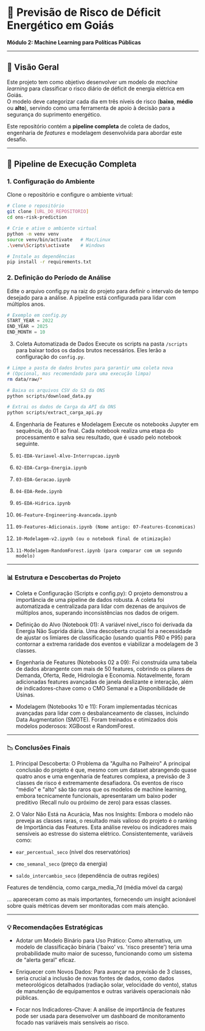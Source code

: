 # 🔋 Previsão de Risco de Déficit Energético em Goiás

**Módulo 2: Machine Learning para Políticas Públicas**

---

## 📌 Visão Geral
Este projeto tem como objetivo desenvolver um modelo de *machine learning* para classificar o risco diário de déficit de energia elétrica em Goiás.  
O modelo deve categorizar cada dia em três níveis de risco (**baixo**, **médio** ou **alto**), servindo como uma ferramenta de apoio à decisão para a segurança do suprimento energético.

Este repositório contém a **pipeline completa** de coleta de dados, engenharia de *features* e modelagem desenvolvida para abordar este desafio.

---

## 🚀 Pipeline de Execução Completa

### 1. Configuração do Ambiente
Clone o repositório e configure o ambiente virtual:

```bash
# Clone o repositório
git clone [URL_DO_REPOSITORIO]
cd ons-risk-prediction

# Crie e ative o ambiente virtual
python -m venv venv
source venv/bin/activate   # Mac/Linux
.\venv\Scripts\activate    # Windows

# Instale as dependências
pip install -r requirements.txt
```

### 2. Definição do Período de Análise
Edite o arquivo config.py na raiz do projeto para definir o intervalo de tempo desejado para a análise. A pipeline está configurada para lidar com múltiplos anos.

```python
# Exemplo em config.py
START_YEAR = 2022
END_YEAR = 2025
END_MONTH = 10
```

3. Coleta Automatizada de Dados
Execute os scripts na pasta ```/scripts``` para baixar todos os dados brutos necessários. Eles lerão a configuração do ```config.py```.

```bash
# Limpe a pasta de dados brutos para garantir uma coleta nova
# (Opcional, mas recomendado para uma execução limpa)
rm data/raw/*

# Baixa os arquivos CSV do S3 da ONS
python scripts/download_data.py

# Extrai os dados de Carga da API da ONS
python scripts/extract_carga_api.py
```

4. Engenharia de Features e Modelagem
Execute os notebooks Jupyter em sequência, do 01 ao final. Cada notebook realiza uma etapa do processamento e salva seu resultado, que é usado pelo notebook seguinte.

1. ```01-EDA-Variavel-Alvo-Interrupcao.ipynb```

2. ```02-EDA-Carga-Energia.ipynb```

3. ```03-EDA-Geracao.ipynb```

4. ```04-EDA-Rede.ipynb```

5. ```05-EDA-Hidrica.ipynb```

6. ```06-Feature-Engineering-Avancada.ipynb```

7. ```09-Features-Adicionais.ipynb (Nome antigo: 07-Features-Economicas)```

8. ```10-Modelagem-v2.ipynb (ou o notebook final de otimização)```

9. ```11-Modelagem-RandomForest.ipynb (para comparar com um segundo modelo)```

---

### 📊 Estrutura e Descobertas do Projeto

- Coleta e Configuração (Scripts e config.py): O projeto demonstrou a importância de uma pipeline de dados robusta. A coleta foi automatizada e centralizada para lidar com dezenas de arquivos de múltiplos anos, superando inconsistências nos dados de origem.

- Definição do Alvo (Notebook 01): A variável nivel_risco foi derivada da Energia Não Suprida diária. Uma descoberta crucial foi a necessidade de ajustar os limiares de classificação (usando quantis P80 e P95) para contornar a extrema raridade dos eventos e viabilizar a modelagem de 3 classes.

- Engenharia de Features (Notebooks 02 a 09): Foi construída uma tabela de dados abrangente com mais de 50 features, cobrindo os pilares de Demanda, Oferta, Rede, Hidrologia e Economia. Notavelmente, foram adicionadas features avançadas de janela deslizante e interação, além de indicadores-chave como o CMO Semanal e a Disponibilidade de Usinas.

- Modelagem (Notebooks 10 e 11): Foram implementadas técnicas avançadas para lidar com o desbalanceamento de classes, incluindo Data Augmentation (SMOTE). Foram treinados e otimizados dois modelos poderosos: XGBoost e RandomForest.

---

### 📉 Conclusões Finais
1. Principal Descoberta: O Problema da "Agulha no Palheiro"
A principal conclusão do projeto é que, mesmo com um dataset abrangendo quase quatro anos e uma engenharia de features complexa, a previsão de 3 classes de risco é extremamente desafiadora. Os eventos de risco "médio" e "alto" são tão raros que os modelos de machine learning, embora tecnicamente funcionais, apresentaram um baixo poder preditivo (Recall nulo ou próximo de zero) para essas classes.

2. O Valor Não Está na Acurácia, Mas nos Insights:
Embora o modelo não preveja as classes raras, o resultado mais valioso do projeto é o ranking de Importância das Features. Esta análise revelou os indicadores mais sensíveis ao estresse do sistema elétrico. Consistentemente, variáveis como:

- ```ear_percentual_seco``` (nível dos reservatórios)

- ```cmo_semanal_seco``` (preço da energia)

- ```saldo_intercambio_seco``` (dependência de outras regiões)

Features de tendência, como carga_media_7d (média móvel da carga)

... apareceram como as mais importantes, fornecendo um insight acionável sobre quais métricas devem ser monitoradas com mais atenção.

---

### 💡 Recomendações Estratégicas


- Adotar um Modelo Binário para Uso Prático: Como alternativa, um modelo de classificação binária ('baixo' vs. 'risco presente') teria uma probabilidade muito maior de sucesso, funcionando como um sistema de "alerta geral" eficaz.

- Enriquecer com Novos Dados: Para avançar na previsão de 3 classes, seria crucial a inclusão de novas fontes de dados, como dados meteorológicos detalhados (radiação solar, velocidade do vento), status de manutenção de equipamentos e outras variáveis operacionais não públicas.

- Focar nos Indicadores-Chave: A análise de importância de features pode ser usada para desenvolver um dashboard de monitoramento focado nas variáveis mais sensíveis ao risco.